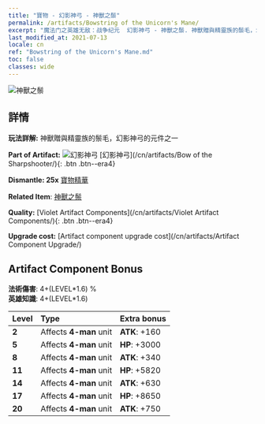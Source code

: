 ```yaml
---
title: "寶物 - 幻影神弓 - 神獸之鬃"
permalink: /artifacts/Bowstring of the Unicorn's Mane/
excerpt: "魔法门之英雄无敌：战争纪元  幻影神弓 - 神獸之鬃. 神獸贈與精靈族的鬃毛，幻影神弓的元件之一"
last_modified_at: 2021-07-13
locale: cn
ref: "Bowstring of the Unicorn's Mane.md"
toc: false
classes: wide
---
```


 ![神獸之鬃](/images/t/artifact_40103.png)



## 詳情

 **玩法詳解:** 神獸贈與精靈族的鬃毛，幻影神弓的元件之一

 **Part of Artifact:** ![幻影神弓](/images/t/icon_artifact_10.png) [幻影神弓](/cn/artifacts/Bow of the Sharpshooter/){: .btn .btn--era4}

 **Dismantle: 25x** [寶物精華](/cn/Items/con_905/)

 **Related Item**: [神獸之鬃](/cn/Items/art_105/)

 **Quality:** [Violet Artifact Components](/cn/artifacts/Violet Artifact Components/){: .btn .btn--era4}

 **Upgrade cost:** [Artifact component upgrade cost](/cn/artifacts/Artifact Component Upgrade/)

## Artifact Component Bonus

  **法術傷害**: 4+(LEVEL\*1.6) %<br/>**英雄知識**: 4+(LEVEL\*1.6)

  |  Level  | Type |    Extra bonus  | 
  |:--------|:-----|:----------------| 
  | **2** | Affects **4-man** unit | **ATK**: +160 | 
  | **5** | Affects **4-man** unit | **HP**: +3000 | 
  | **8** | Affects **4-man** unit | **ATK**: +340 | 
  | **11** | Affects **4-man** unit | **HP**: +5820 | 
  | **14** | Affects **4-man** unit | **ATK**: +630 | 
  | **17** | Affects **4-man** unit | **HP**: +8650 | 
  | **20** | Affects **4-man** unit | **ATK**: +750 | 

